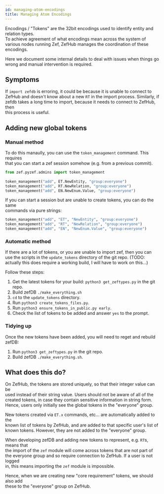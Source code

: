 ```yaml
---
id: managing-atom-encodings
title: Managing Atom Encodings
---
```


Encodings / "Tokens" are the 32bit encodings used to identify entity and relation types.  
To achieve agreement of what encodings mean across the system of various nodes running Zef, ZefHub manages the coordination of these encodings.   
  
Here we document some internal details to deal with issues when things go wrong and manual intervention is required.  
  
## Symptoms  
  
If `import zefdb` is erroring, it could be because it is unable to connect to  
ZefHub and doesn't know about a new `RT` in the import process. Similarly, if  
zefdb takes a long time to import, because it needs to connect to ZefHub, then  
this process is useful.  
  
## Adding new global tokens  
  
### Manual method  
  
To do this manaully, you can use the `token_management` command. This requires  
that you can start a zef session somehow (e.g. from a previous commit).  
  
```py  
from zef.pyzef.admins import token_management  
  
token_management("add", ET.NewEntity, "group:everyone")  
token_management("add", RT.NewRelation, "group:everyone")  
token_management("add", EN.NewEnum.Value, "group:everyone")  
```  
  
If you can start a session but are unable to create tokens, you can do the same  
commands via pure strings:  
  
```py  
token_management("add", "ET", "NewEntity", "group:everyone")  
token_management("add", "RT", "NewRelation", "group:everyone")  
token_management("add", "EN", "NewEnum.Value", "group:everyone")  
```  
  
### Automatic method  
  
If there are a lot of tokens, or you are unable to import zef, then you can  
use the scripts in the `update_tokens` directory of the git repo. (TODO:  
actually this does require a working build, I will have to work on this...)  
  
Follow these steps:  
  
1. Get the latest tokens for your build: `python3 get_zeftypes.py` in the git  
   repo.  
2. Build zefDB `./make_everything.sh`  
3. `cd` to the `update_tokens` directory.  
4. Run `python3 create_tokens_files.py`.  
5. Run `python3 ensure_tokens_in_public.py early`.  
6. Check the list of tokens to be added and answer `yes` to the prompt.  
  
### Tidying up  
  
Once the new tokens have been added, you will need to reget and rebuild zefDB:  
  
1. Run `python3 get_zeftypes.py` in the git repo.  
2. Build zefDB `./make_everything.sh`.  
  
  
## What does this do?  
  
On ZefHub, the tokens are stored uniquely, so that their integer value can be  
used instead of their string value. Users should not be aware of all of the  
created tokens, in case they contain sensitive information in string form.  
Hence, users only initially see the global tokens in the "everyone" group.  
  
New tokens created via `ET.x` commands, etc... are automatically added to the  
known list of tokens by ZefHub, and are added to that specific user's list of  
known tokens. However, they are not added to the "everyone" group.  
  
When developing zefDB and adding new tokens to represent, e.g. `RT`s, means that  
the import of the `zef` module will come across tokens that are not part of  
the everyone group and so require connection to ZefHub. If a user is not logged  
in, this means importing the `zef` module is impossible.  
  
Hence, when we are creating new "core requirement" tokens, we should also add  
these to the "everyone" group on ZefHub.  
